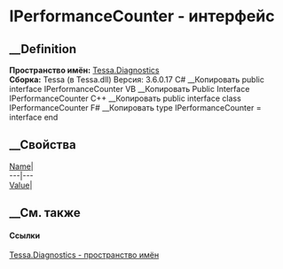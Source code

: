 # IPerformanceCounter - интерфейс
##  __Definition
 **Пространство имён:** [Tessa.Diagnostics](N_Tessa_Diagnostics.htm)  
 **Сборка:** Tessa (в Tessa.dll) Версия: 3.6.0.17
C# __Копировать
     public interface IPerformanceCounter
VB __Копировать
     Public Interface IPerformanceCounter
C++ __Копировать
     public interface class IPerformanceCounter
F# __Копировать
     type IPerformanceCounter = interface end
##  __Свойства
[Name](P_Tessa_Diagnostics_IPerformanceCounter_Name.htm)|  
---|---  
[Value](P_Tessa_Diagnostics_IPerformanceCounter_Value.htm)|  
## __См. также
#### Ссылки
[Tessa.Diagnostics - пространство имён](N_Tessa_Diagnostics.htm)
